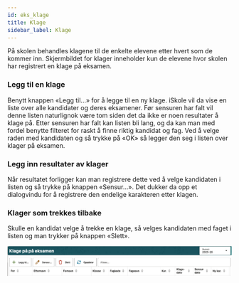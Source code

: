 ```yaml
---
id: eks_klage
title: Klage
sidebar_label: Klage
---
```

På skolen behandles klagene til de enkelte elevene etter hvert som de kommer inn. Skjermbildet for klager inneholder kun de elevene hvor skolen har registrert en
klage på eksamen. 

<h3>Legg til en klage</h3>
Benytt knappen «Legg til...» for å legge til en ny klage. iSkole vil da vise en liste over alle kandidater og deres eksamener. Før sensuren har falt vil denne listen naturlignok være tom siden det da ikke er noen resultater å klage på. Etter sensuren har falt kan listen bli lang, og da kan man med fordel benytte filteret for raskt å finne riktig kandidat og fag. Ved å velge raden med kandidaten og så trykke på «OK» så legger den seg i listen over klager på eksamen. 

<h3>Legg inn resultater av klager</h3>
Når resultatet forligger kan man registrere dette ved å velge kandidaten i listen og så trykke på knappen «Sensur...». Det dukker da opp et dialogvindu for å registrere den endelige karakteren etter klagen.

<h3>Klager som trekkes tilbake</h3>
Skulle en kandidat velge å trekke en klage, så velges kandidaten med faget i listen og man trykker på knappen «Slett».

![Klage på eksamensresultat](/img/eks_klage_1.png 'Klage på eksamensresultat')


